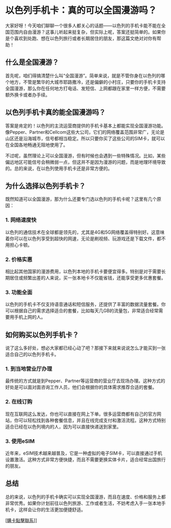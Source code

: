 # 以色列手机卡：真的可以全国漫游吗？

大家好呀！今天咱们聊聊一个很多人都关心的话题——以色列的手机卡能不能在全国范围内自由漫游？这事儿听起来挺复杂，但实际上呢，答案还挺简单的。如果你是个喜欢到处跑、想在以色列旅行或者长期居住的朋友，那这篇文绝对对你有帮助！

## 什么是全国漫游？

首先呢，咱们得搞清楚什么叫“全国漫游”。简单来说，就是不管你身在以色列的哪个地方，不管是繁华的大城市耶路撒冷，还是偏僻的小村庄，只要你的手机卡支持全国漫游，那么你在任何地方打电话、发短信、上网都跟在家里一样方便，不需要额外换卡或者办手续。

## 以色列手机卡真的能全国漫游吗？

答案是肯定的！以色列的主流运营商提供的手机卡基本上都能实现全国漫游功能。像Pepper、Partner和Cellcom这些大公司，它们的网络覆盖范围非常广，无论是山区还是沿海城市，信号都相当稳定。所以只要你买了这些公司的SIM卡，就可以在全国各地畅通无阻地使用了。

不过呢，虽然理论上可以全国漫游，但有时候也会遇到一些特殊情况。比如，某些偏远地区可能信号会稍微弱一点，但这并不是因为漫游的问题，而是地理环境导致的。总的来说，在以色列使用手机卡还是非常方便的。

## 为什么选择以色列手机卡？

既然知道可以全国漫游，那为什么还要专门选以色列的手机卡呢？这里有几个原因：

### 1. 网络速度快

以色列的通信技术在全球都是领先的，尤其是4G和5G网络覆盖得特别好。这意味着你可以在以色列享受到超快的网速，无论是刷视频、玩游戏还是下载文件，都不用担心卡顿。

### 2. 价格实惠

相比起其他国家的漫游费用，以色列本地的手机卡要便宜得多。特别是对于需要长期居住或频繁出差的人来说，买一张本地卡不仅能省钱，还能享受更多优惠套餐。

### 3. 功能全面

以色列的手机卡不仅支持语音通话和短信服务，还提供了丰富的数据流量套餐。你可以根据自己的需求选择适合的套餐，比如每天几GB的流量包，非常适合经常需要用手机上网的人。

## 如何购买以色列手机卡？

说了这么多好处，想必大家都已经心动了吧？那接下来就来说说怎么才能买到一张适合自己的以色列手机卡。

### 1. 到当地营业厅办理

最传统的方式就是到Pepper、Partner等运营商的营业厅去现场办理。这种方式的好处是可以面对面咨询工作人员，他们会根据你的具体需求推荐合适的套餐。

### 2. 在线订购

现在互联网这么发达，你也可以直接在网上下单。很多运营商都有自己的官方网站，你可以轻松找到各种套餐信息，并且在线完成支付和激活流程。这种方式特别适合已经在以色列境内的人，因为可以直接快递送到家里。

### 3. 使用eSIM

近年来，eSIM技术越来越普及，它是一种虚拟的电子SIM卡，可以直接通过手机设置激活。这种方式非常方便快捷，而且不需要更换实体卡片，适合经常出国旅行的朋友。

## 总结

总的来说，以色列的手机卡确实可以实现全国漫游，而且在速度、价格和服务上都非常优秀。如果你计划前往以色列旅游、工作或者生活，不妨考虑入手一张本地手机卡，这样会让你的生活更加便捷舒适。

[[購卡點擊聯系](https://t.me/s/esim1088)]]
